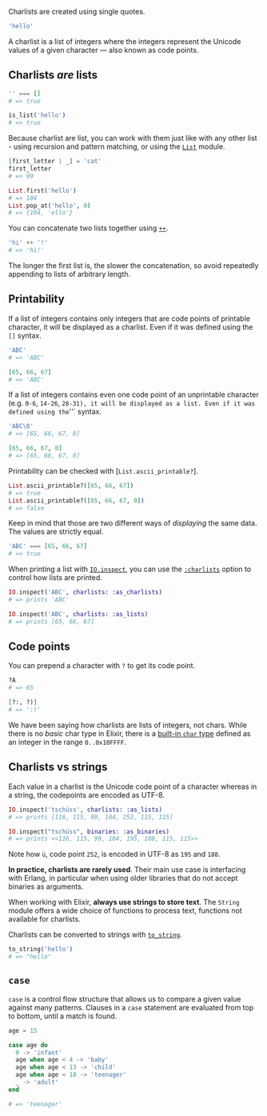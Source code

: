 Charlists are created using single quotes.

```elixir
'hello'
```

A charlist is a list of integers where the integers represent the Unicode values of a given character — also known as code points.

## Charlists _are_ lists

```elixir
'' === []
# => true

is_list('hello')
# => true
```

Because charlist are list, you can work with them just like with any other list - using recursion and pattern matching, or using the [`List`][list] module.

```elixir
[first_letter | _] = 'cat'
first_letter
# => 99

List.first('hello')
# => 104
List.pop_at('hello', 0)
# => {104, 'ello'}

```

You can concatenate two lists together using [`++`][kernel-concat-list].

```elixir
'hi' ++ '!'
# => 'hi!'
```

The longer the first list is, the slower the concatenation, so avoid repeatedly appending to lists of arbitrary length.

## Printability

If a list of integers contains only integers that are code points of printable character, it will be displayed as a charlist. Even if it was defined using the `[]` syntax.

```elixir
'ABC'
# => 'ABC'

[65, 66, 67]
# => 'ABC'
```

If a list of integers contains even one code point of an unprintable character (e.g. `0-6`, `14-26`, `28-31), it will be displayed as a list. Even if it was defined using the`''` syntax.

```elixir
'ABC\0'
# => [65, 66, 67, 0]

[65, 66, 67, 0]
# => [65, 66, 67, 0]
```

Printability can be checked with [`List.ascii_printable?`].

```elixir
List.ascii_printable?([65, 66, 67])
# => true
List.ascii_printable?([65, 66, 67, 0])
# => false
```

Keep in mind that those are two different ways of _displaying_ the same data. The values are strictly equal.

```elixir
'ABC' === [65, 66, 67]
# => true
```

When printing a list with [`IO.inspect`][io-inspect], you can use the [`:charlists`][inspect-opts] option to control how lists are printed.

```elixir
IO.inspect('ABC', charlists: :as_charlists)
# => prints 'ABC'

IO.inspect('ABC', charlists: :as_lists)
# => prints [65, 66, 67]
```

## Code points

You can prepend a character with `?` to get its code point.

```elixir
?A
# => 65

[?:, ?)]
# => ':)'
```

We have been saying how charlists are lists of integers, not chars. While there is no _basic_ char type in Elixir, there is a [built-in `char` type][typespecs-built-in-types] defined as an integer in the range `0..0x10FFFF`.

## Charlists vs strings

Each value in a charlist is the Unicode code point of a character whereas in a string, the codepoints are encoded as UTF-8.

```elixir
IO.inspect('tschüss', charlists: :as_lists)
# => prints [116, 115, 99, 104, 252, 115, 115]

IO.inspect("tschüss", binaries: :as_binaries)
# => prints <<116, 115, 99, 104, 195, 188, 115, 115>>
```

Note how `ü`, code point `252`, is encoded in UTF-8 as `195` and `188`.

**In practice, charlists are rarely used**. Their main use case is interfacing with Erlang, in particular when using older libraries that do not accept binaries as arguments.

When working with Elixir, **always use strings to store text**. The `String` module offers a wide choice of functions to process text, functions not available for charlists.

Charlists can be converted to strings with [`to_string`][kernel-to-string].

```elixir
to_string('hello')
# => "hello"
```

## `case`

`case` is a control flow structure that allows us to compare a given value against many patterns. Clauses in a `case` statement are evaluated from top to bottom, until a match is found.

```elixir
age = 15

case age do
  0 -> 'infant'
  age when age < 4 -> 'baby'
  age when age < 13 -> 'child'
  age when age < 18 -> 'teenager'
  _ -> 'adult'
end

# => 'teenager'
```

[list]: https://hexdocs.pm/elixir/List.html
[list-ascii-printable]: https://hexdocs.pm/elixir/List.html#ascii_printable?/2
[inspect-opts]: https://hexdocs.pm/elixir/Inspect.Opts.html
[io-inspect]: https://hexdocs.pm/elixir/IO.html#inspect/2
[kernel-concat-list]: https://hexdocs.pm/elixir/Kernel.html#++/2
[typespecs-built-in-types]: https://hexdocs.pm/elixir/typespecs.html#built-in-types
[string]: https://hexdocs.pm/elixir/String.html#functions
[kernel-to-string]: https://hexdocs.pm/elixir/Kernel.html#to_string/1
